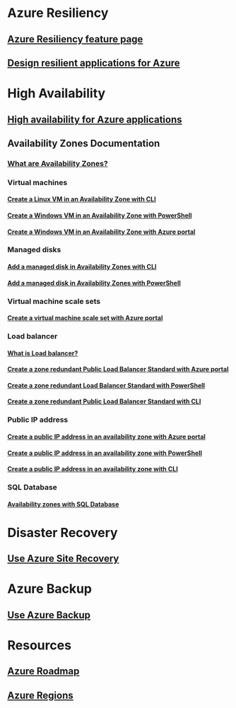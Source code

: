 ﻿
# Azure Resiliency
## [Azure Resiliency feature page](http://azure.microsoft.com/features/resiliency)
## [Design resilient applications for Azure](https://docs.microsoft.com/azure/architecture/resiliency/)

# High Availability

## [High availability for Azure applications](https://docs.microsoft.com/azure/architecture/resiliency/high-availability-azure-applications)

## Availability Zones Documentation
### [What are Availability Zones?](az-overview.md)

### Virtual machines
#### [Create a Linux VM in an Availability Zone with CLI](../virtual-machines/linux/create-cli-availability-zone.md)
#### [Create a Windows VM in an Availability Zone with PowerShell](../virtual-machines/windows/create-powershell-availability-zone.md)
#### [Create a Windows VM in an Availability Zone with Azure portal](../virtual-machines/windows/create-portal-availability-zone.md)

### Managed disks
#### [Add a managed disk in Availability Zones with CLI](../virtual-machines/linux/add-disk.md#use-managed-disks)
#### [Add a managed disk in Availability Zones with PowerShell](../virtual-machines/windows/attach-disk-ps.md#add-an-empty-data-disk-to-a-virtual-machine)

### Virtual machine scale sets
#### [Create a virtual machine scale set with Azure portal](../virtual-machine-scale-sets/virtual-machine-scale-sets-portal-create.md)

### Load balancer
#### [What is Load balancer?](../load-balancer/load-balancer-standard-overview.md)
#### [Create a zone redundant Public Load Balancer Standard with Azure portal](../load-balancer/load-balancer-get-started-internet-az-portal.md)
#### [Create a zone redundant Load Balancer Standard with PowerShell](../load-balancer/load-balancer-get-started-internet-az-powershell.md)
#### [Create a zone redundant Public Load Balancer Standard with CLI](../load-balancer/load-balancer-get-started-internet-az-cli.md)

### Public IP address
#### [Create a public IP address in an availability zone with Azure portal](../virtual-network/create-public-ip-availability-zone-portal.md)
#### [Create a public IP address in an availability zone with PowerShell](../virtual-network/create-public-ip-availability-zone-powershell.md)
#### [Create a public IP address in an availability zone with CLI](../virtual-network/create-public-ip-availability-zone-cli.md)

### SQL Database
#### [Availability zones with SQL Database](../sql-database/sql-database-high-availability.md#availability-zones)

# Disaster Recovery
## [Use Azure Site Recovery](https://docs.microsoft.com/azure/site-recovery/)

# Azure Backup
## [Use Azure Backup](https://docs.microsoft.com/azure/backup/)

# Resources
## [Azure Roadmap](https://azure.microsoft.com/roadmap/)
## [Azure Regions](https://azure.microsoft.com/regions/)
